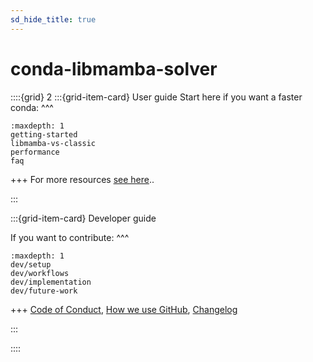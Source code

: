 ```yaml
---
sd_hide_title: true
---
```

# conda-libmamba-solver

::::{grid} 2
:::{grid-item-card} User guide
Start here if you want a faster conda:
^^^
```{toctree}
:maxdepth: 1
getting-started
libmamba-vs-classic
performance
faq
```
+++
For more resources [see here](more-resources)..

:::

:::{grid-item-card} Developer guide

If you want to contribute:
^^^

```{toctree}
:maxdepth: 1
dev/setup
dev/workflows
dev/implementation
dev/future-work
```
+++
[Code of Conduct](dev/code-of-conduct), [How we use GitHub](dev/how-we-use-github), [Changelog](dev/changelog)

:::

::::
